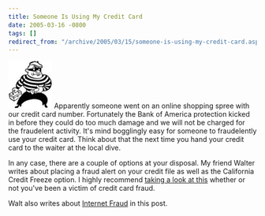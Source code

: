 ```yaml
---
title: Someone Is Using My Credit Card
date: 2005-03-16 -0800
tags: []
redirect_from: "/archive/2005/03/15/someone-is-using-my-credit-card.aspx/"
---
```


![Crook](/images/crook.jpg) Apparently someone went on an online
shopping spree with our credit card number. Fortunately the Bank of
America protection kicked in before they could do too much damage and we
will not be charged for the fraudelent activity. It's mind bogglingly
easy for someone to fraudelently use your credit card. Think about that
the next time you hand your credit card to the waiter at the local dive.

In any case, there are a couple of options at your disposal. My friend
Walter writes about placing a fraud alert on your credit file as well as
the California Credit Freeze option. I highly recommend [taking a look
at
this](http://spaces.msn.com/members/waltimate/Blog/cns!1pCvw_V_FwCgTXneX4GXlXLw!174.entry)
whether or not you've been a victim of credit card fraud.

Walt also writes about [Internet
Fraud](http://spaces.msn.com/members/waltimate/Blog/cns!1pCvw_V_FwCgTXneX4GXlXLw!172.entry)
in this post.

